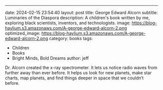 ---
date: 2024-02-15 23:54:40
layout: post
title: George Edward Alcorn
subtitle: Luminaries of the Diaspora
description: A children's book written by me, exploring black scientists, inventors, and technologists.
image: https://blog-haylium.s3.amazonaws.com/A-george-edward-alcorn-2.png
optimized_image: https://blog-haylium.s3.amazonaws.com/A-george-edward-alcorn-2.png
category: books
tags:
  - Children
  - Books
  - Bright Minds, Bold Dreams
author: jeff

Dr. Alcorn created the x-ray spectrometer. It lets us notice radio waves from further away than ever before. It helps us look for new planets, make star charts, map planets, and find things deeper in space that we couldn’t before.